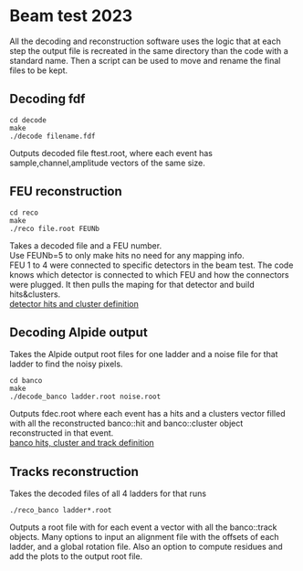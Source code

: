 # Beam test 2023

All the decoding and reconstruction software uses the logic that at each step the output file is recreated in the same directory than the code with a standard name. Then a script can be used to move and rename the final files to be kept.

## Decoding fdf

```
cd decode
make
./decode filename.fdf
```
Outputs decoded file ftest.root, where each event has sample,channel,amplitude vectors of the same size. 

## FEU reconstruction

```
cd reco
make
./reco file.root FEUNb
```
Takes a decoded file and a FEU number.\
Use FEUNb=5 to only make hits no need for any mapping info.\
FEU 1 to 4 were connected to specific detectors in the beam test. The code knows which detector is connected to which FEU and how the connectors were plugged. It then pulls the maping for that detector and build hits&clusters.\
[detector hits and cluster definition](reco/definitions.h)

## Decoding Alpide output

Takes the Alpide output root files for one ladder and a noise file for that ladder to find the noisy pixels.
```
cd banco
make
./decode_banco ladder.root noise.root
```
Outputs fdec.root where each event has a hits and a clusters vector filled with all the reconstructed banco::hit and banco::cluster object reconstructed in that event.\
[banco hits, cluster and track definition](banco/definition_banco.h)

## Tracks reconstruction

Takes the decoded files of all 4 ladders for that runs
```
./reco_banco ladder*.root
```
Outputs a root file with for each event a vector with all the banco::track objects.
Many options to input an alignment file with the offsets of each ladder, and a global rotation file. Also an option to compute residues and add the plots to the output root file.
